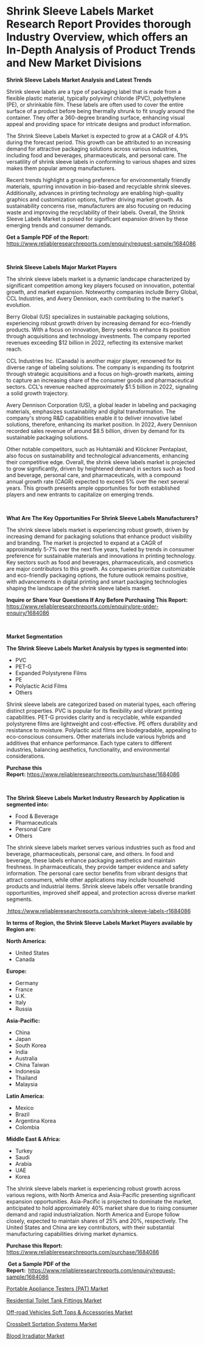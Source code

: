 <p><h1>Shrink Sleeve Labels Market Research Report Provides thorough Industry Overview, which offers an In-Depth Analysis of Product Trends and New Market Divisions</h1></p><p><strong>Shrink Sleeve Labels Market Analysis and Latest Trends</strong></p>
<p><p>Shrink sleeve labels are a type of packaging label that is made from a flexible plastic material, typically polyvinyl chloride (PVC), polyethylene (PE), or shrinkable film. These labels are often used to cover the entire surface of a product before being thermally shrunk to fit snugly around the container. They offer a 360-degree branding surface, enhancing visual appeal and providing space for intricate designs and product information.</p><p>The Shrink Sleeve Labels Market is expected to grow at a CAGR of 4.9% during the forecast period. This growth can be attributed to an increasing demand for attractive packaging solutions across various industries, including food and beverages, pharmaceuticals, and personal care. The versatility of shrink sleeve labels in conforming to various shapes and sizes makes them popular among manufacturers. </p><p>Recent trends highlight a growing preference for environmentally friendly materials, spurring innovation in bio-based and recyclable shrink sleeves. Additionally, advances in printing technology are enabling high-quality graphics and customization options, further driving market growth. As sustainability concerns rise, manufacturers are also focusing on reducing waste and improving the recyclability of their labels. Overall, the Shrink Sleeve Labels Market is poised for significant expansion driven by these emerging trends and consumer demands.</p></p>
<p><strong>Get a Sample PDF of the Report:&nbsp;</strong> <a href="https://www.reliableresearchreports.com/enquiry/request-sample/1684086?utm_campaign=11&utm_medium=2&utm_source=Github&utm_content=ia&utm_term=30012025&utm_id=shrink-sleeve-labels">https://www.reliableresearchreports.com/enquiry/request-sample/1684086</a></p>
<p>&nbsp;</p>
<p><strong>Shrink Sleeve Labels Major Market Players</strong></p>
<p><p>The shrink sleeve labels market is a dynamic landscape characterized by significant competition among key players focused on innovation, potential growth, and market expansion. Noteworthy companies include Berry Global, CCL Industries, and Avery Dennison, each contributing to the market's evolution.</p><p>Berry Global (US) specializes in sustainable packaging solutions, experiencing robust growth driven by increasing demand for eco-friendly products. With a focus on innovation, Berry seeks to enhance its position through acquisitions and technology investments. The company reported revenues exceeding $12 billion in 2022, reflecting its extensive market reach.</p><p>CCL Industries Inc. (Canada) is another major player, renowned for its diverse range of labeling solutions. The company is expanding its footprint through strategic acquisitions and a focus on high-growth markets, aiming to capture an increasing share of the consumer goods and pharmaceutical sectors. CCL's revenue reached approximately $1.5 billion in 2022, signaling a solid growth trajectory.</p><p>Avery Dennison Corporation (US), a global leader in labeling and packaging materials, emphasizes sustainability and digital transformation. The company's strong R&D capabilities enable it to deliver innovative label solutions, therefore, enhancing its market position. In 2022, Avery Dennison recorded sales revenue of around $8.5 billion, driven by demand for its sustainable packaging solutions.</p><p>Other notable competitors, such as Huhtamäki and Klöckner Pentaplast, also focus on sustainability and technological advancements, enhancing their competitive edge. Overall, the shrink sleeve labels market is projected to grow significantly, driven by heightened demand in sectors such as food and beverage, personal care, and pharmaceuticals, with a compound annual growth rate (CAGR) expected to exceed 5% over the next several years. This growth presents ample opportunities for both established players and new entrants to capitalize on emerging trends.</p></p>
<p>&nbsp;</p>
<p><strong>What Are The Key Opportunities For Shrink Sleeve Labels Manufacturers?</strong></p>
<p><p>The shrink sleeve labels market is experiencing robust growth, driven by increasing demand for packaging solutions that enhance product visibility and branding. The market is projected to expand at a CAGR of approximately 5-7% over the next five years, fueled by trends in consumer preference for sustainable materials and innovations in printing technology. Key sectors such as food and beverages, pharmaceuticals, and cosmetics are major contributors to this growth. As companies prioritize customizable and eco-friendly packaging options, the future outlook remains positive, with advancements in digital printing and smart packaging technologies shaping the landscape of the shrink sleeve labels market.</p></p>
<p><strong>Inquire or Share Your Questions If Any Before Purchasing This Report:</strong> <a href="https://www.reliableresearchreports.com/enquiry/pre-order-enquiry/1684086?utm_campaign=11&utm_medium=2&utm_source=Github&utm_content=ia&utm_term=30012025&utm_id=shrink-sleeve-labels">https://www.reliableresearchreports.com/enquiry/pre-order-enquiry/1684086</a></p>
<p>&nbsp;</p>
<p><strong>Market Segmentation</strong></p>
<p><strong>The Shrink Sleeve Labels Market Analysis by types is segmented into:</strong></p>
<p><ul><li>PVC</li><li>PET-G</li><li>Expanded Polystyrene Films</li><li>PE</li><li>Polylactic Acid Films</li><li>Others</li></ul></p>
<p><p>Shrink sleeve labels are categorized based on material types, each offering distinct properties. PVC is popular for its flexibility and vibrant printing capabilities. PET-G provides clarity and is recyclable, while expanded polystyrene films are lightweight and cost-effective. PE offers durability and resistance to moisture. Polylactic acid films are biodegradable, appealing to eco-conscious consumers. Other materials include various hybrids and additives that enhance performance. Each type caters to different industries, balancing aesthetics, functionality, and environmental considerations.</p></p>
<p><strong>Purchase this Report:&nbsp;</strong><a href="https://www.reliableresearchreports.com/purchase/1684086?utm_campaign=11&utm_medium=2&utm_source=Github&utm_content=ia&utm_term=30012025&utm_id=shrink-sleeve-labels">https://www.reliableresearchreports.com/purchase/1684086</a></p>
<p>&nbsp;</p>
<p><strong>The Shrink Sleeve Labels Market Industry Research by Application is segmented into:</strong></p>
<p><ul><li>Food & Beverage</li><li>Pharmaceuticals</li><li>Personal Care</li><li>Others</li></ul></p>
<p><p>The shrink sleeve labels market serves various industries such as food and beverage, pharmaceuticals, personal care, and others. In food and beverage, these labels enhance packaging aesthetics and maintain freshness. In pharmaceuticals, they provide tamper evidence and safety information. The personal care sector benefits from vibrant designs that attract consumers, while other applications may include household products and industrial items. Shrink sleeve labels offer versatile branding opportunities, improved shelf appeal, and protection across diverse market segments.</p></p>
<p><a href="https://www.reliableresearchreports.com/shrink-sleeve-labels-r1684086?utm_campaign=11&utm_medium=2&utm_source=Github&utm_content=ia&utm_term=30012025&utm_id=shrink-sleeve-labels">&nbsp;https://www.reliableresearchreports.com/shrink-sleeve-labels-r1684086</a></p>
<p><strong>In terms of Region, the Shrink Sleeve Labels Market Players available by Region are:</strong></p>
<p>
    <p> <strong> North America: </strong>
        <ul>
            <li>United States</li>
            <li>Canada</li>
        </ul>
        </p> 
    <p> <strong> Europe: </strong>
        <ul>
            <li>Germany</li>
            <li>France</li>
            <li>U.K.</li>
            <li>Italy</li>
            <li>Russia</li>
        </ul>
        </p> 
    <p> <strong> Asia-Pacific: </strong>
        <ul>
            <li>China</li>
            <li>Japan</li>
            <li>South Korea</li>
            <li>India</li>
            <li>Australia</li>
            <li>China Taiwan</li>
            <li>Indonesia</li>
            <li>Thailand</li>
            <li>Malaysia</li>
        </ul>
        </p> 
    <p> <strong> Latin America: </strong>
        <ul>
            <li>Mexico</li>
            <li>Brazil</li>
            <li>Argentina Korea</li>
            <li>Colombia</li>
        </ul>
        </p> 
    <p> <strong> Middle East & Africa: </strong>
        <ul>
            <li>Turkey</li>
            <li>Saudi</li>
            <li>Arabia</li>
            <li>UAE</li>
            <li>Korea</li>
        </ul>
    </p>
    </p>
<p><p>The shrink sleeve labels market is experiencing robust growth across various regions, with North America and Asia-Pacific presenting significant expansion opportunities. Asia-Pacific is projected to dominate the market, anticipated to hold approximately 40% market share due to rising consumer demand and rapid industrialization. North America and Europe follow closely, expected to maintain shares of 25% and 20%, respectively. The United States and China are key contributors, with their substantial manufacturing capabilities driving market dynamics.</p></p>
<p><strong>Purchase this Report: </strong><a href="https://www.reliableresearchreports.com/purchase/1684086?utm_campaign=11&utm_medium=2&utm_source=Github&utm_content=ia&utm_term=30012025&utm_id=shrink-sleeve-labels">https://www.reliableresearchreports.com/purchase/1684086</a></p>
<p>&nbsp;<strong>Get a Sample PDF of the Report:&nbsp;&nbsp;</strong><a href="https://www.reliableresearchreports.com/enquiry/request-sample/1684086?utm_campaign=11&utm_medium=2&utm_source=Github&utm_content=ia&utm_term=30012025&utm_id=shrink-sleeve-labels">https://www.reliableresearchreports.com/enquiry/request-sample/1684086</a></p>
<p><strong></strong></p>
<p><p><a href="https://www.linkedin.com/pulse/comprehensive-analysis-portable-appliance-testers-pat-market-mt7mf?utm_campaign=11&utm_medium=2&utm_source=Github&utm_content=ia&utm_term=30012025&utm_id=shrink-sleeve-labels">Portable Appliance Testers (PAT) Market</a></p><p><a href="https://www.linkedin.com/pulse/delving-growth-market-residential-toilet-tank-fittings-expected-zwo5c?utm_campaign=11&utm_medium=2&utm_source=Github&utm_content=ia&utm_term=30012025&utm_id=shrink-sleeve-labels">Residential Toilet Tank Fittings Market</a></p><p><a href="https://www.linkedin.com/pulse/competitive-landscape-analysis-off-road-vehicles-soft-tops-ntpnc?utm_campaign=11&utm_medium=2&utm_source=Github&utm_content=ia&utm_term=30012025&utm_id=shrink-sleeve-labels">Off-road Vehicles Soft Tops & Accessories Market</a></p><p><a href="https://www.linkedin.com/pulse/crossbelt-sortation-systems-market-deployment-global-opportunities-5v5lc?utm_campaign=11&utm_medium=2&utm_source=Github&utm_content=ia&utm_term=30012025&utm_id=shrink-sleeve-labels">Crossbelt Sortation Systems Market</a></p><p><a href="https://www.linkedin.com/pulse/detailed-analysis-blood-irradiator-market-growth-from-2025-cklzf?utm_campaign=11&utm_medium=2&utm_source=Github&utm_content=ia&utm_term=30012025&utm_id=shrink-sleeve-labels">Blood Irradiator Market</a></p></p>